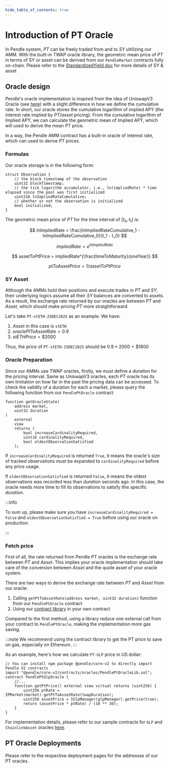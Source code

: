 ```yaml
---
hide_table_of_contents: true
---
```


# Introduction of PT Oracle 

In Pendle system, $PT$ can be freely traded from and to $SY$ ultilizing our AMM. With the built-in TWAP oracle library, the geometric mean price of $PT$ in terms of SY or asset can be derived from our `PendleMarket` contracts fully on-chain. Please refer to the [StandardizedYield doc](../Contracts/StandardizedYield) for more details of SY & asset
## Oracle design

Pendle's oracle implementation is inspired from the idea of UniswapV3 Oracle (see [here](https://docs.uniswap.org/concepts/protocol/oracle)) with a slight difference in how we define the cumulative rate. In short, our oracle stores the cumulative logarithm of implied APY (the interest rate implied by $PT/asset$ pricing). From the cumulative logarithm of Implied APY, we can calculate the geometric mean of Implied APY, which will used to derive the mean $PT$ price.

In a way, the Pendle AMM contract has a built-in oracle of interest rate, which can used to derive $PT$ prices.
### Formulas

Our oracle storage is in the following form:

```sol
struct Observation {
    // the block timestamp of the observation
    uint32 blockTimestamp;
    // the tick logarithm accumulator, i.e., ln(impliedRate) * time elapsed since the pool was first initialized
    uint216 lnImpliedRateCumulative;
    // whether or not the observation is initialized
    bool initialized;
}
```

The geometric mean price of $PT$ for the time interval of $[t_0, t_1]$ is:

$$
lnImpliedRate = \frac{lnImpliedRateCumulative_1 - lnImpliedRateCumulative_0}{t_1 - t_0}
$$

$$
impliedRate = e^{lnImpliedRate}
$$

$$
assetToPtPrice = impliedRate^{\frac{timeToMaturity}{oneYear}}
$$

$$
ptToAssetPrice = 1 / assetToPtPrice
$$



### SY Asset

Although the AMMs hold their positions and execute trades in $PT$ and $SY$, their underlying logics assume all their $SY$ balances are converted to assets. As a result, the exchange rate returned by our oracles are between $PT$ and $Asset$, which should make pricing $PT$ more straightforward.

Let's take `PT-stETH-25DEC2025` as an example. We have:
1. $Asset$ in this case is `stETH`
2. $oraclePtToAssetRate = 0.9$
3. $stETHPrice = \$2000$

Thus, the price of `PT-stETH-25DEC2025` should be $0.9 \times 2000 = \$1800$

### Oracle Preparation

Since our AMMs use TWAP oracles, firstly, we must define a $duration$ for the pricing interval. Same as UniswapV3 oracles, each $PT$ oracle has its own limitation on how far in the past the pricing data can be accessed. To check the validity of a duration for each a market, please query the following function from our `PendlePtOracle` contract:

```sol
function getOracleState(
    address market,
    uint32 duration
)
    external
    view
    returns (
        bool increaseCardinalityRequired,
        uint16 cardinalityRequired,
        bool oldestObservationSatisfied
    );
```

If `increaseCardinalityRequired` is returned `True`, it means the oracle's size of tracked observations must be expanded to `cardinalityRequired` before any price usage.

If `oldestObservationSatisfied` is returned `False`, it means the oldest observations was recorded less than $duration$ seconds ago. In this case, the oracle needs more time to fill its observations to satisfy this specific $duration$.

:::info

To sum up, please make sure you have `increaseCardinalityRequired = False` and `oldestObservationSatisfied = True` before using our oracle on production.

:::

### Fetch price

First of all, the rate returned from Pendle $PT$ oracles is the exchange rate between $PT$ and $Asset$. This implies your oracle implementation should take care of the conversion between $Asset$ and the quote asset of your oracle system.

There are two ways to derive the exchange rate between $PT$ and $Asset$ from our oracle:
1. Calling `getPtToAssetRate(address market, uint32 duration)` function from our `PendlePtOracle` contract
2. Using our [contract library](https://github.com/pendle-finance/pendle-core-v2-public/blob/main/contracts/oracles/PendlePtOracleLib.sol) in your own contract

Compared to the first method, using a library reduce one external call from your contract to `PendlePtOracle`, making the implementation more gas saving.

:::note
We recommend using the contract library to get the PT price to save on gas, especially on Ethereum.
:::

As an example, here's how we calculate `PT-GLP` price in US dollar:

```sol
// You can install npm package @pendle/core-v2 to directly import Pendle V2 contracts
import "@pendle/core-v2/contracts/oracles/PendlePtOracleLib.sol";
contract PendlePtGlpOracle {
    //...
    function getPtPrice() external view virtual returns (uint256) {
        uint256 ptRate = IPMarket(market).getPtToAssetRate(twapDuration);
        uint256 assetPrice = IGlpManager(glpManager).getPrice(true);
        return (assetPrice * ptRate) / (10 ** 30);
    }
}
```

For implementation details, please refer to our sample contracts for `GLP` and `ChainlinkAsset` oracles [here](https://github.com/pendle-finance/pendle-core-v2-public/tree/main/contracts/oracles/samples).

## PT Oracle Deployments

Please refer to the respective deployment pages for the addresses of our PT oracles.

